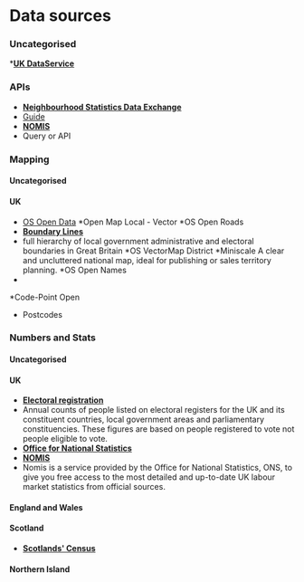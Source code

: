 # Data sources

### Uncategorised
*[__UK DataService__](https://www.ukdataservice.ac.uk/)

### APIs
* [__Neighbourhood Statistics Data Exchange__](http://www.neighbourhood.statistics.gov.uk/dissemination/Info.do?page=nde.htm)
 * [Guide](http://www.neighbourhood.statistics.gov.uk/HTMLDocs/downloads/About-the-NeSS-Data-Exchange-V2_1.pdf)
* [__NOMIS__](https://www.nomisweb.co.uk/home/detailedstats.asp)
 * Query or API

### Mapping
#### Uncategorised
#### UK
* [OS Open Data](https://www.ordnancesurvey.co.uk/business-and-government/products/opendata-products.html)
 *Open Map Local - Vector
 *OS Open Roads
 * [__Boundary Lines__](https://www.ordnancesurvey.co.uk/business-and-government/products/boundary-line.html)
  * full hierarchy of local government administrative and electoral boundaries in Great Britain
 *OS VectorMap District
 *Miniscale
  A clear and uncluttered national map, ideal for publishing or sales territory planning.
 *OS Open Names
  *
 *Code-Point Open
  * Postcodes

### Numbers and Stats
#### Uncategorised
#### UK
* [__Electoral registration__](http://www.ons.gov.uk/peoplepopulationandcommunity/elections/electoralregistration)
 * Annual counts of people listed on electoral registers for the UK and its constituent countries, local government areas and parliamentary constituencies. These figures are based on people registered to vote not people eligible to vote.
* [__Office for National Statistics__](http://www.ons.gov.uk)
* [__NOMIS__](https://www.nomisweb.co.uk/)
 *  Nomis is a service provided by the Office for National Statistics, ONS, to give you free access to the most detailed and up-to-date UK labour market statistics from official sources.

#### England and Wales

#### Scotland
* [__Scotlands' Census__](http://www.scotlandscensus.gov.uk/)

#### Northern Island
